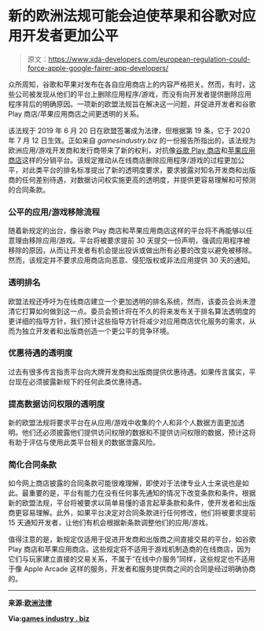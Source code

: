 # 新的欧洲法规可能会迫使苹果和谷歌对应用开发者更加公平

> 原文：<https://www.xda-developers.com/european-regulation-could-force-apple-google-fairer-app-developers/>

众所周知，谷歌和苹果对发布在各自应用商店上的内容严格把关。然而，有时，这些公司被发现从他们的平台上删除应用程序/游戏，而没有向开发者提供删除应用程序背后的明确原因。一项新的欧盟法规旨在解决这一问题，并促进开发者和谷歌 Play 商店/苹果应用商店之间更透明的关系。

该法规于 2019 年 6 月 20 日在欧盟签署成为法律，但根据第 19 条，它于 2020 年 7 月 12 日生效。正如来自 *gamesindustry.biz* 的一份报告所指出的，该法规为欧洲应用/游戏开发商和发行商带来了新的权利，对抗像[谷歌 Play 商店](https://www.xda-developers.com/tag/google-play-store/)和[苹果应用商店](https://www.xda-developers.com/tag/apple-app-store/)这样的分销平台。该规定推动从在线商店删除应用程序/游戏的过程更加公平，对此类平台的排名标准提出了新的透明度要求，要求披露对知名开发商和出版商的任何差别待遇，对数据访问权实施更高的透明度，并提供更容易理解和可预测的合同条款。

### 公平的应用/游戏移除流程

随着新规定的出台，像谷歌 Play 商店和苹果应用商店这样的平台将不再能够以任意理由移除应用/游戏。平台将被要求提前 30 天提交一份声明，强调应用程序被移除的原因，从而让开发者有机会提出投诉或做出所有必要的改变以避免被移除。然而，该规定并不要求应用商店向恶意、侵犯版权或非法应用提供 30 天的通知。

### 透明排名

欧盟法规还呼吁为在线商店建立一个更加透明的排名系统，然而，该委员会尚未澄清它打算如何做到这一点。委员会预计将在不久的将来发布关于排名算法透明度的更详细的指导方针，我们预计这些指导方针将减少对应用商店优化服务的需求，从而为独立开发者和出版商创造一个更公平的竞争环境。

### 优惠待遇的透明度

过去有很多传言指责平台向大牌开发商和出版商提供优惠待遇。如果传言属实，平台现在必须披露新规下的任何此类优惠待遇。

### 提高数据访问权限的透明度

新的欧盟法规将要求平台在从应用/游戏中收集的个人和非个人数据方面更加透明。他们还必须披露他们提供访问权限的数据和不提供访问权限的数据，预计这将有助于评估与使用此类平台相关的数据泄露风险。

### 简化合同条款

如今网上商店披露的合同条款可能很难理解，即使对于法律专业人士来说也是如此。最重要的是，平台有能力在没有任何事先通知的情况下改变条款和条件。根据新的欧盟法规，平台将被要求以简单易懂的语言起草条款和条件，使开发者和出版商更容易理解。此外，如果平台决定对合同条款进行任何修改，他们将被要求提前 15 天通知开发者，让他们有机会根据新条款调整他们的应用/游戏。

值得注意的是，新规定仅适用于促进开发商和出版商之间直接交易的平台，如谷歌 Play 商店和苹果应用商店。这些规定将不适用于游戏机制造商的在线商店，因为它们与玩家建立直接的交易关系，不属于“在线中介服务”同样，这些规定也不适用于像 Apple Arcade 这样的服务，开发者和服务提供商之间的合同是经过明确协商的。

* * *

**来源:[欧洲法律](https://eur-lex.europa.eu/legal-content/EN/TXT/?uri=CELEX%3A32019R1150)**

**Via:[games industry . biz](https://www.gamesindustry.biz/articles/2020-07-13-european-union-sets-limits-on-platform-madness)**